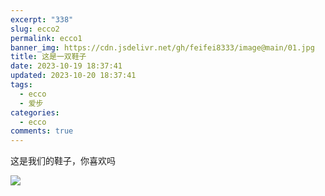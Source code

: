 ```yaml
---
excerpt: "338"
slug: ecco2
permalink: ecco1
banner_img: https://cdn.jsdelivr.net/gh/feifei8333/image@main/01.jpg
title: 这是一双鞋子
date: 2023-10-19 18:37:41
updated: 2023-10-20 18:37:41
tags:
  - ecco
  - 爱步
categories:
  - ecco
comments: true
---
```

这是我们的鞋子，你喜欢吗

![](https://cdn.jsdelivr.net/gh/feifei8333/image@main/1.jpg)
